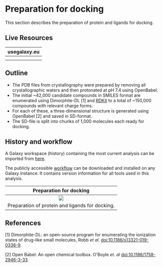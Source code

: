 # Preparation for docking

This section describes the preparation of protein and ligands for docking.


## Live Resources

| usegalaxy.eu | 
|:--------:|
| <FlatShield label="history" message="view" href="https://usegalaxy.eu/u/sbray/h/charge-enumeration" alt="Galaxy history" /> | 
| <FlatShield label="workflow" message="run" href="https://usegalaxy.eu/u/sbray/w/charge-enumeration" alt="Galaxy workflow" /> | 


## Outline

- The PDB files from crystallography were prepared by removing all crystallographic waters and then protonated at pH 7.4 using OpenBabel.
- The initial ~42,000 candidate compounds in SMILES format are enumerated using Dimorphite-DL [1] and [RDKit](http://www.rdkit.org) to a total of ~150,000 compounds with relevant charge forms.  
- For each of these, a three-dimensional structure is generated using OpenBabel [2] and saved in SD-format.
- The SD-file is split into chunks of 1,000 molecules each ready for docking.

## History and workflow

A Galaxy workspace (history) containing the most current analysis can be imported from [here](https://usegalaxy.eu/u/sbray/h/charge-enumeration).

The publicly accessible [workflow](https://usegalaxy.eu/u/sbray/w/charge-enumeration) can be downloaded and installed on any Galaxy instance. It contains version information for all tools used in this analysis.


| Preparation for docking  |
|:----------------:|
|![](./w-ligand-enumeration.png) |
| Preparation of protein and ligands for docking.<br/> <FlatShield label="workflow" message="run" href="https://usegalaxy.eu/u/sbray/w/charge-enumeration" alt="Workflow preparation for docking" /> |


## References

[1] Dimorphite-DL: an open-source program for enumerating the ionization states of drug-like small molecules,
Robb *et al.* [doi:10.1186/s13321-019-0336-9](https://doi.org/doi:10.1186/s13321-019-0336-9).

[2] Open Babel: An open chemical toolbox. O'Boyle *et. al* [doi:10.1186/1758-2946-3-33](https://doi.org/10.1186/1758-2946-3-33).
